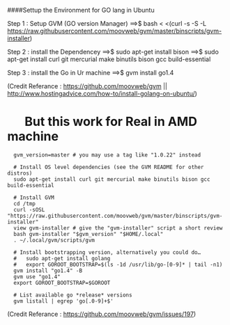 ####Settup the Environment for GO lang in Ubuntu 


Step 1 : Setup GVM (GO version Manager)
      ==>$ bash < <(curl -s -S -L https://raw.githubusercontent.com/moovweb/gvm/master/binscripts/gvm-installer)
      
Step 2 : install the Dependencey 
      ==>$ sudo apt-get install bison
      ==>$ sudo apt-get install curl git mercurial make binutils bison gcc build-essential
      
Step 3 : install the Go in Ur machine
      ==>$ gvm install go1.4
   
(Credit Referance : https://github.com/moovweb/gvm ||  http://www.hostingadvice.com/how-to/install-golang-on-ubuntu/)


      
But this work for Real in AMD machine
======================================

      gvm_version=master # you may use a tag like "1.0.22" instead
 
      # Install OS level dependencies (see the GVM README for other distros)
      sudo apt-get install curl git mercurial make binutils bison gcc build-essential
 
      # Install GVM
      cd /tmp
      curl -sOSL "https://raw.githubusercontent.com/moovweb/gvm/master/binscripts/gvm-installer"
      view gvm-installer # give the "gvm-installer" script a short review
      bash gvm-installer "$gvm_version" "$HOME/.local"
      . ~/.local/gvm/scripts/gvm
 
      # Install bootstrapping version, alternatively you could do…
      #   sudo apt-get install golang
      #   export GOROOT_BOOTSTRAP=$(ls -1d /usr/lib/go-[0-9]* | tail -n1)
      gvm install "go1.4" -B
      gvm use "go1.4"
      export GOROOT_BOOTSTRAP=$GOROOT
 
      # List available go *release* versions
      gvm listall | egrep 'go[.0-9]+$'
      
      
      
(Credit Referance : https://github.com/moovweb/gvm/issues/197)
